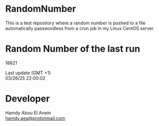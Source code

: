 # RandomNumber    
This is a test repository where a random number is pushed to a file automatically passwordless from a cron job in my Linux CentOS server    
# Random Number of the last run   
18821
      
Last update (GMT +1)    
03/26/25 22:00:02
# Developer    
Hamdy Abou El Anein   
hamdy.aea@protonmail.com
